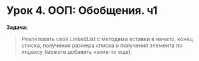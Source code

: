 # Урок 4. ООП: Обобщения. ч1

**Задача:** 
> Реализовать свой LinkedList с методами вставки в начало, конец списка, получения размера списка и получения 
элемента по индексу (можете добавить какие-то еще).

